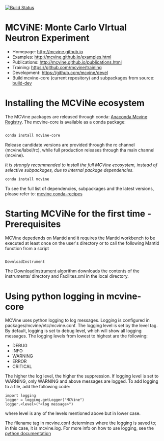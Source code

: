 [![Build Status](https://github.com/mcvine/mcvine/workflows/CI/badge.svg)](https://github.com/mcvine/mcvine/actions?query=workflow%3ACI)

# MCViNE: Monte Carlo VIrtual Neutron Experiment

* Homepage: http://mcvine.github.io
* Examples: http://mcvine.github.io/examples.html
* Publications: http://mcvine.github.io/publications.html
* Training: https://github.com/mcvine/training
* Development: https://github.com/mcvine/devel
* Build mcvine-core (current repository) and subpackages from source: [build-dev](builders/dev/README.md)

# Installing the MCViNe ecosystem

The MCVine packages are released through conda: [Anaconda Mcvine Registry](https://anaconda.org/mcvine/).
The mcvine-core is available as a conda package:

```bash

conda install mcvine-core

```
Release candidate versions are provided through the rc channel (mcvine/label/rc), while full production releases through tha main channel (mcvine).

*It is strongly recommended to install the full MCVine ecosystem, instead of selective subpackages, due to internal package dependencies.*

```bash
conda install mcvine

```

To see the full list of dependencies, subpackages and the latest versions, please refer to: [mcvine conda-recipes](https://github.com/mcvine/conda-recipes)

# Starting MCViNe for the first time - Prerequisites

MCVine depedends on Mantid and it requires the Mantid workbench to be executed at least once on the user's directory or to call the following Mantid function from a script

```bash

DownloadInstrument

```

The [DownloadInstrument](https://docs.mantidproject.org/nightly/algorithms/DownloadInstrument-v1.html) algorithm downloads the contents of the instruments/ directory and Facilites.xml in the local directory.

# Using python logging in mcvine-core

MCVine uses python logging to log messages. Logging is configured in packages/mcvine/etc/mcvine.conf. The logging level is set by the level tag. By default, logging is set to debug level, which will show all logging messages. The logging levels from lowest to highest are the following:
* DEBUG 
* INFO
* WARNING
* ERROR
* CRITICAL

The higher the log level, the higher the suppression. If logging level is set to WARNING, only WARNING and above messages are logged.
To add logging to a file, add the following code:
```
import logging
logger = logging.getLogger("MCVine")
logger.<level>("<log message>")
```
where level is any of the levels mentioned above but in lower case.

The filename tag in mcvine.conf determines where the logging is saved to; in this case, it is mcvine.log.
For more info on how to use logging, see the [python documentation](https://docs.python.org/3/library/logging.html)

